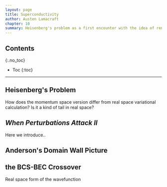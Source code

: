 ```yaml
---
layout: page
title: Superconductivity
author: Austen Lamacraft
chapter: 10
summary: Heisenberg's problem as a first encounter with the idea of renormalization. Cooper divergences. BCS theory. Anderson spin picture.
---
```


## Contents
{:.no_toc}

* Toc
{:toc}

---

## Heisenberg's Problem

How does the momentum space version differ from real space variational calculation? Is it a kind of tail in real space?

## _When Perturbations Attack II_

Here we introduce..


## Anderson's Domain Wall Picture

## the BCS-BEC Crossover

Real space form of the wavefunction
